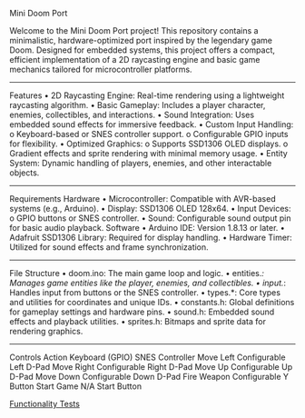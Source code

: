Mini Doom Port


Welcome to the Mini Doom Port project! This repository contains a minimalistic, hardware-optimized port inspired by the legendary game Doom. Designed for embedded systems, this project offers a compact, efficient implementation of a 2D raycasting engine and basic game mechanics tailored for microcontroller platforms.
________________________________________
Features
•	2D Raycasting Engine: Real-time rendering using a lightweight raycasting algorithm.
•	Basic Gameplay: Includes a player character, enemies, collectibles, and interactions.
•	Sound Integration: Uses embedded sound effects for immersive feedback.
•	Custom Input Handling:
o	Keyboard-based or SNES controller support.
o	Configurable GPIO inputs for flexibility.
•	Optimized Graphics:
o	Supports SSD1306 OLED displays.
o	Gradient effects and sprite rendering with minimal memory usage.
•	Entity System: Dynamic handling of players, enemies, and other interactable objects.
________________________________________
Requirements
Hardware
•	Microcontroller: Compatible with AVR-based systems (e.g., Arduino).
•	Display: SSD1306 OLED 128x64.
•	Input Devices:
o	GPIO buttons or SNES controller.
•	Sound: Configurable sound output pin for basic audio playback.
Software
•	Arduino IDE: Version 1.8.13 or later.
•	Adafruit SSD1306 Library: Required for display handling.
•	Hardware Timer: Utilized for sound effects and frame synchronization.
________________________________________
File Structure
•	doom.ino: The main game loop and logic.
•	entities.*: Manages game entities like the player, enemies, and collectibles.
•	input.*: Handles input from buttons or the SNES controller.
•	types.*: Core types and utilities for coordinates and unique IDs.
•	constants.h: Global definitions for gameplay settings and hardware pins.
•	sound.h: Embedded sound effects and playback utilities.
•	sprites.h: Bitmaps and sprite data for rendering graphics.
________________________________________

Controls
Action	Keyboard (GPIO)	SNES Controller
Move Left	Configurable	Left D-Pad
Move Right	Configurable	Right D-Pad
Move Up	Configurable	Up D-Pad
Move Down	Configurable	Down D-Pad
Fire Weapon	Configurable	Y Button
Start Game	N/A	Start Button

[Functionality Tests](https://drive.google.com/drive/folders/1YwOPKUtqXNGImYKLfuTyvXUT2XjYicXq?usp=sharing)

